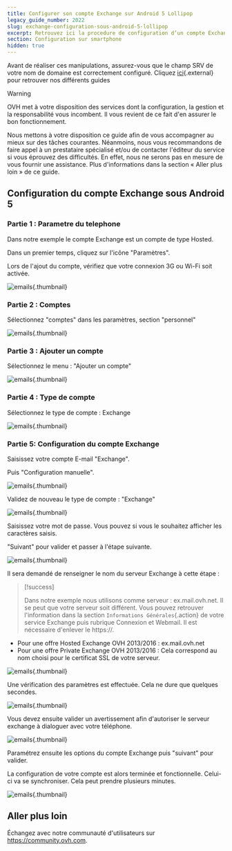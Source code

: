 ```yaml
---
title: Configurer son compte Exchange sur Android 5 Lollipop
legacy_guide_number: 2022
slug: exchange-configuration-sous-android-5-lollipop
excerpt: Retrouvez ici la procedure de configuration d’un compte Exchange sous Android 5 (lollipop)
section: Configuration sur smartphone
hidden: true
---
```


Avant de réaliser ces manipulations, assurez-vous que le champ SRV de votre nom de domaine est correctement configuré. Cliquez [ici](https://www.ovh.com/fr/emails/hosted-exchange/guides/){.external} pour retrouver nos différents guides

> [!warning]
>
> OVH met à votre disposition des services dont la configuration, la gestion et la responsabilité vous incombent. Il vous revient de ce fait d'en assurer le bon fonctionnement.
> 
> Nous mettons à votre disposition ce guide afin de vous accompagner au mieux sur des tâches courantes. Néanmoins, nous vous recommandons de faire appel à un prestataire spécialisé et/ou de contacter l'éditeur du service si vous éprouvez des difficultés. En effet, nous ne serons pas en mesure de vous fournir une assistance. Plus d'informations dans la section « Aller plus loin » de ce guide.
> 

## Configuration du compte Exchange sous Android 5

### Partie 1 &#58; Parametre du telephone
Dans notre exemple le compte Exchange est un compte de type Hosted.

Dans un premier temps, cliquez sur l'icône "Paramètres".

Lors de l'ajout du compte, vérifiez que votre connexion 3G ou Wi-Fi soit activée.


![emails](images/3428.png){.thumbnail}


### Partie 2 &#58; Comptes
Sélectionnez "comptes" dans les paramètres, section "personnel"


![emails](images/3431.png){.thumbnail}


### Partie 3 &#58; Ajouter un compte
Sélectionnez le menu : "Ajouter un compte"


![emails](images/3430.png){.thumbnail}


### Partie 4 &#58; Type de compte
Sélectionnez le type de compte : Exchange


![emails](images/3432.png){.thumbnail}


### Partie 5&#58; Configuration du compte Exchange
Saisissez votre compte E-mail "Exchange".

Puis "Configuration manuelle".


![emails](images/3438.png){.thumbnail}

Validez de nouveau le type de compte : "Exchange"


![emails](images/3439.png){.thumbnail}

Saisissez votre mot de passe. Vous pouvez si vous le souhaitez afficher les caractères saisis.

"Suivant" pour valider et passer à l'étape suivante.


![emails](images/3441.png){.thumbnail}

Il sera demandé de renseigner le nom du serveur Exchange à cette étape :



> [!success]
>
> Dans notre exemple nous utilisons comme serveur : ex.mail.ovh.net. Il se peut que votre serveur soit différent.
> Vous pouvez retrouver l'information dans la section `Informations Générales`{.action}
> de votre service Exchange puis rubrique Connexion et Webmail.
> Il est nécessaire d'enlever le https://.
> 

- Pour une offre Hosted Exchange OVH 2013/2016 : ex.mail.ovh.net
- Pour une offre Private Exchange OVH 2013/2016 : Cela correspond au nom choisi pour le certificat SSL de votre serveur.


![emails](images/3457.png){.thumbnail}

Une vérification des paramètres est effectuée. Cela ne dure que quelques secondes.


![emails](images/3447.png){.thumbnail}

Vous devez ensuite valider un avertissement afin d'autoriser le serveur exchange à dialoguer avec votre téléphone.


![emails](images/3451.png){.thumbnail}

Paramétrez ensuite les options du compte Exchange puis "suivant" pour valider.

La configuration de votre compte est alors terminée et fonctionnelle. Celui-ci va se synchroniser. Cela peut prendre plusieurs minutes.


![emails](images/3460.png){.thumbnail}

## Aller plus loin

Échangez avec notre communauté d'utilisateurs sur <https://community.ovh.com>.